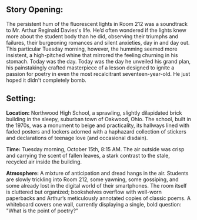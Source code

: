 ## Story Opening:

The persistent hum of the fluorescent lights in Room 212 was a soundtrack to Mr. Arthur Reginald Davies's life. He’d often wondered if the lights knew more about the student body than he did, observing their triumphs and failures, their burgeoning romances and silent anxieties, day in and day out. This particular Tuesday morning, however, the humming seemed more insistent, a high-pitched whine that mirrored the feeling churning in his stomach. Today was the day. Today was the day he unveiled his grand plan, his painstakingly crafted masterpiece of a lesson designed to ignite a passion for poetry in even the most recalcitrant seventeen-year-old. He just hoped it didn't completely bomb.
## Setting:

**Location:** Northwood High School, a sprawling, slightly dilapidated brick building in the sleepy, suburban town of Oakwood, Ohio. The school, built in the 1970s, was a monument to beige and practicality, its hallways lined with faded posters and lockers adorned with a haphazard collection of stickers and declarations of teenage love (and occasional disdain).

**Time:** Tuesday morning, October 15th, 8:15 AM. The air outside was crisp and carrying the scent of fallen leaves, a stark contrast to the stale, recycled air inside the building.

**Atmosphere:** A mixture of anticipation and dread hangs in the air. Students are slowly trickling into Room 212, some yawning, some gossiping, and some already lost in the digital world of their smartphones. The room itself is cluttered but organized; bookshelves overflow with well-worn paperbacks and Arthur’s meticulously annotated copies of classic poems. A whiteboard covers one wall, currently displaying a single, bold question: "What is the point of poetry?"
